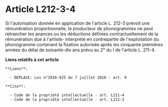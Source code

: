 # Article L212-3-4

Si l'autorisation donnée en application de l'article L. 212-3 prévoit une rémunération proportionnelle, le producteur de
phonogrammes ne peut retrancher les avances ou les déductions définies contractuellement de la rémunération due à l'artiste-
interprète en contrepartie de l'exploitation du phonogramme contenant la fixation autorisée après les cinquante premières
années du délai de soixante-dix ans prévu au 2° du I de l'article L. 211-4.

**Liens relatifs à cet article**

	**Liens**:

	  - DEPLACE: Loi n°2016-925 du 7 juillet 2016 - art. 9

	**Cite**:

	  - Code de la propriété intellectuelle - art. L211-4
	  - Code de la propriété intellectuelle - art. L212-3
